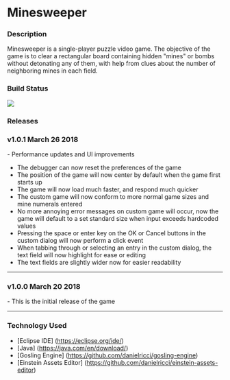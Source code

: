 # Minesweeper

### Description
Minesweeper is a single-player puzzle video game. The objective of the game is to clear a rectangular board containing hidden "mines" or bombs without detonating any of them, with help from clues about the number of neighboring mines in each field.

### Build Status
<img src="https://travis-ci.org/danielricci/minesweeper.svg?branch=master" />

### Releases
<h3>v1.0.1 March 26 2018</h3>
- Performance updates and UI improvements

- The debugger can now reset the preferences of the game
- The position of the game will now center by default when the game first starts up
- The game will now load much faster, and respond much quicker
- The custom game will now conform to more normal game sizes and mine numerals entered
- No more annoying error messages on custom game will occur, now the game will default to a set standard size when input exceeds hardcoded values
- Pressing the space or enter key on the OK or Cancel buttons in the custom dialog will now perform a click event
- When tabbing through or selecting an entry in the custom dialog, the text field will now highlight for ease or editing
- The text fields are slightly wider now for easier readability
<hr />
<h3>v1.0.0 March 20 2018</h3>
- This is the initial release of the game
<hr />

### Technology Used
* [Eclipse IDE] (https://eclipse.org/ide/)
* [Java]  (https://java.com/en/download/)
* [Gosling Engine]  (https://github.com/danielricci/gosling-engine)
* [Einstein Assets Editor]  (https://github.com/danielricci/einstein-assets-editor)
